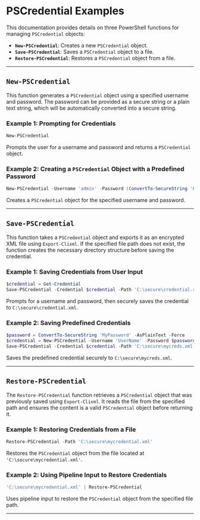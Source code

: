 ﻿# PSCredential Examples

This documentation provides details on three PowerShell functions for managing `PSCredential` objects:

- **`New-PSCredential`**: Creates a new `PSCredential` object.
- **`Save-PSCredential`**: Saves a `PSCredential` object to a file.
- **`Restore-PSCredential`**: Restores a `PSCredential` object from a file.

---

## `New-PSCredential`

This function generates a `PSCredential` object using a specified username and password.
The password can be provided as a secure string or a plain text string, which will be automatically converted into a secure string.

### Example 1: Prompting for Credentials

```powershell
New-PSCredential
```
Prompts the user for a username and password and returns a `PSCredential` object.

### Example 2: Creating a `PSCredential` Object with a Predefined Password

```powershell
New-PSCredential -Username 'admin' -Password (ConvertTo-SecureString 'P@ssw0rd!' -AsPlainText -Force)
```
Creates a `PSCredential` object for the specified username and password.

---

## `Save-PSCredential`

This function takes a `PSCredential` object and exports it as an encrypted XML file using `Export-Clixml`.
If the specified file path does not exist, the function creates the necessary directory structure before saving the credential.

### Example 1: Saving Credentials from User Input

```powershell
$credential = Get-Credential
Save-PSCredential -Credential $credential -Path 'C:\secure\credential.xml'
```
Prompts for a username and password, then securely saves the credential to `C:\secure\credential.xml`.

### Example 2: Saving Predefined Credentials

```powershell
$password = ConvertTo-SecureString 'MyPassword' -AsPlainText -Force
$credential = New-PSCredential -Username 'UserName' -Password $password
Save-PSCredential -Credential $credential -Path 'C:\secure\mycreds.xml'
```
Saves the predefined credential securely to `C:\secure\mycreds.xml`.

---

## `Restore-PSCredential`

The `Restore-PSCredential` function retrieves a `PSCredential` object that was previously saved using `Export-Clixml`.
It reads the file from the specified path and ensures the content is a valid `PSCredential` object before returning it.

### Example 1: Restoring Credentials from a File

```powershell
Restore-PSCredential -Path 'C:\secure\mycredential.xml'
```

Restores the `PSCredential` object from the file located at `'C:\secure\mycredential.xml'`.

### Example 2: Using Pipeline Input to Restore Credentials

```powershell
'C:\secure\mycredential.xml' | Restore-PSCredential
```

Uses pipeline input to restore the `PSCredential` object from the specified file path.

---
